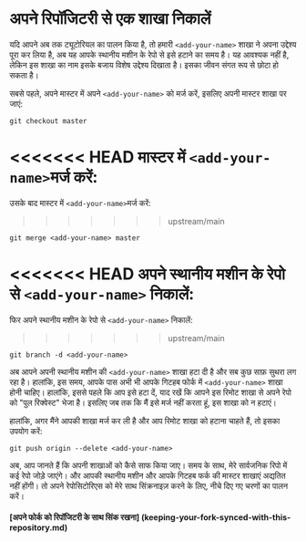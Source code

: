 # अपने रिपॉजिटरी से एक शाखा निकालें

यदि आपने अब तक ट्यूटोरियल का पालन किया है, तो हमारी `<add-your-name>` शाखा ने अपना उद्देश्य पूरा कर लिया है, अब यह आपके स्थानीय मशीन के रेपो से इसे हटाने का समय है। यह आवश्यक नहीं है, लेकिन इस शाखा का नाम इसके बजाय विशेष उद्देश्य दिखाता है। इसका जीवन संगत रूप से छोटा हो सकता है।

सबसे पहले, अपने मास्टर में अपने `<add-your-name>` को मर्ज करें, इसलिए अपनी मास्टर शाखा पर जाएं:
```
git checkout master
```

<<<<<<< HEAD
मास्टर में `<add-your-name>`मर्ज करें:
=======
उसके बाद मास्टर में `<add-your-name>`मर्ज करें:
>>>>>>> upstream/main
```
git merge <add-your-name> master
```

<<<<<<< HEAD
अपने स्थानीय मशीन के रेपो से `<add-your-name>` निकालें:
=======
फिर अपने स्थानीय मशीन के रेपो से `<add-your-name>` निकालें:
>>>>>>> upstream/main
```
git branch -d <add-your-name>
```

अब आपने अपनी स्थानीय मशीन की `<add-your-name>` शाखा हटा दी है और सब कुछ साफ़ सुथरा लग रहा है।
हालांकि, इस समय, आपके पास अभी भी आपके गिटहब फोर्क में `<add-your-name>` शाखा होनी चाहिए। हालांकि, इससे पहले कि आप इसे हटा दें, याद रखें कि आपने इस रिमोट शाखा से अपने रेपो को "पुल रिक्वेस्ट" भेजा है। इसलिए जब तक कि मैं इसे मर्ज नहीं करता हूं, इस शाखा को न हटाएं।

हालांकि, अगर मैंने आपकी शाखा मर्ज कर ली है और आप रिमोट शाखा को हटाना चाहते हैं, तो इसका उपयोग करें:
```
git push origin --delete <add-your-name>
```

अब, आप जानते हैं कि अपनी शाखाओं को कैसे साफ किया जाए।
समय के साथ, मेरे सार्वजनिक रिपो में कई रेपो जोड़े जाएंगे। और आपकी स्थानीय मशीन और आपके गिटहब फर्क की मास्टर शाखाएं अद्यतित नहीं होंगी। तो अपने रेपोसिटोरिएस को मेरे साथ सिंक्रनाइज़ करने के लिए, नीचे दिए गए चरणों का पालन करें।

#### [अपने फोर्क को रिपॉजिटरी के साथ सिंक रखना] (keeping-your-fork-synced-with-this-repository.md)